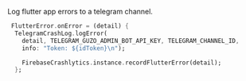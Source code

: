 Log flutter app errors to a telegram channel.

```dart
 FlutterError.onError = (detail) {
  TelegramCrashLog.logError(
    detail, TELEGRAM_GUZO_ADMIN_BOT_API_KEY, TELEGRAM_CHANNEL_ID,
    info: "Token: ${idToken}\n");

    FirebaseCrashlytics.instance.recordFlutterError(detail);
  };
```